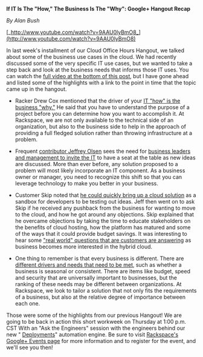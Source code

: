 **If IT Is The "How," The Business Is The "Why": Google+ Hangout Recap**

_By Alan Bush_

[_http://www.youtube.com/watch?v=9AAU0lyBmO8_](http://www.youtube.com/watch?v=9AAU0lyBmO8)

In last week's installment of our Cloud Office Hours Hangout, we talked about some of the business use cases in the cloud. We had recently discussed some of the very specific IT use cases, but we wanted to take a step back and look at the business needs that informs those IT uses. You can watch the [full video at the bottom of this post](http://www.youtube.com/watch?v=9AAU0lyBmO8), but I have gone ahead and listed some of the highlights with a link to the point in time that the topic came up in the hangout.

* Racker Drew Cox mentioned that the driver of your [IT "how" is the business "why."](http://www.youtube.com/watch?v=9AAU0lyBmO8&feature=youtu.be&t=12m45s) He said that you have to understand the purpose of a project before you can determine how you want to accomplish it. At Rackspace, we are not only available to the technical side of an organization, but also to the business side to help in the approach of providing a full fledged solution rather than throwing infrastructure at a problem.

* Frequent [contributor Jeffrey Olsen](https://plus.google.com/118142642360710133859/posts) sees the need for [business leaders and management to invite the IT](http://youtu.be/9AAU0lyBmO8?t=14m29s) to have a seat at the table as new ideas are discussed. More than ever before, any solution proposed to a problem will most likely incorporate an IT component. As a business owner or manager, you need to recognize this shift so that you can leverage technology to make you better in your business.

* Customer Skip noted that [he could quickly bring up a cloud solution](http://youtu.be/9AAU0lyBmO8?t=19m59s) as a sandbox for developers to be testing out ideas. Jeff then went on to ask Skip if he received any pushback from the business for wanting to move to the cloud, and how he got around any objections. Skip explained that he overcame objections by taking the time to educate stakeholders on the benefits of cloud hosting, how the platform has matured and some of the ways that it could provide budget savings. It was interesting to hear some ["real world" questions that are customers are answering](http://youtu.be/9AAU0lyBmO8?t=20m17s) as business becomes more interested in the hybrid cloud.

* One thing to remember is that every business is different. There are [different drivers and needs that need to be met](http://www.youtube.com/watch?v=9AAU0lyBmO8&feature=youtu.be&t=49m35s), such as whether a business is seasonal or consistent. There are items like budget, speed and security that are universally important to businesses, but the ranking of these needs may be different between organizations. At Rackspace, we look to tailor a solution that not only fits the requirements of a business, but also at the relative degree of importance between each one.

Those were some of the highlights from our previous Hangout! We are going to be back in action this short workweek on Thursday at 1:00 p.m. CST With an "Ask the Engineers" session with the engineers behind our new " [Deployments](http://www.rackspace.com/blog/cloud-applications-automated-for-you-rackspace-deployment-now-available-to-all-customers/)" automation engine. Be sure to visit [Rackspace's Google+ Events page](https://plus.google.com/u/0/events/cqpdu0ckqsc452rb21s20g7h0i4) for more information and to register for the event, and we'll see you then!
